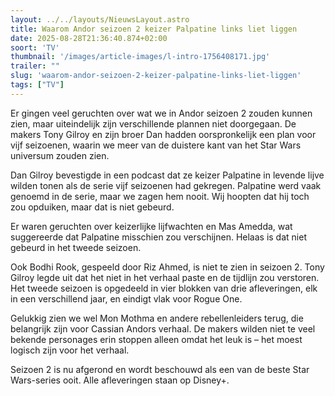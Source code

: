 ```yaml
---
layout: ../../layouts/NieuwsLayout.astro
title: Waarom Andor seizoen 2 keizer Palpatine links liet liggen
date: 2025-08-28T21:36:40.874+02:00
soort: 'TV'
thumbnail: '/images/article-images/l-intro-1756408171.jpg'
trailer: ""
slug: 'waarom-andor-seizoen-2-keizer-palpatine-links-liet-liggen'
tags: ["TV"]
---
```


Er gingen veel geruchten over wat we in Andor seizoen 2 zouden kunnen zien, maar
uiteindelijk zijn verschillende plannen niet doorgegaan. De makers Tony Gilroy
en zijn broer Dan hadden oorspronkelijk een plan voor vijf seizoenen, waarin we
meer van de duistere kant van het Star Wars universum zouden zien.

Dan Gilroy bevestigde in een podcast dat ze keizer Palpatine in levende lijve
wilden tonen als de serie vijf seizoenen had gekregen. Palpatine werd vaak
genoemd in de serie, maar we zagen hem nooit. Wij hoopten dat hij toch zou
opduiken, maar dat is niet gebeurd.

Er waren geruchten over keizerlijke lijfwachten en Mas Amedda, wat suggereerde
dat Palpatine misschien zou verschijnen. Helaas is dat niet gebeurd in het
tweede seizoen.

Ook Bodhi Rook, gespeeld door Riz Ahmed, is niet te zien in seizoen 2. Tony
Gilroy legde uit dat het niet in het verhaal paste en de tijdlijn zou verstoren.
Het tweede seizoen is opgedeeld in vier blokken van drie afleveringen, elk in
een verschillend jaar, en eindigt vlak voor Rogue One.

Gelukkig zien we wel Mon Mothma en andere rebellenleiders terug, die belangrijk
zijn voor Cassian Andors verhaal. De makers wilden niet te veel bekende
personages erin stoppen alleen omdat het leuk is – het moest logisch zijn voor
het verhaal.

Seizoen 2 is nu afgerond en wordt beschouwd als een van de beste Star
Wars-series ooit. Alle afleveringen staan op Disney+.
